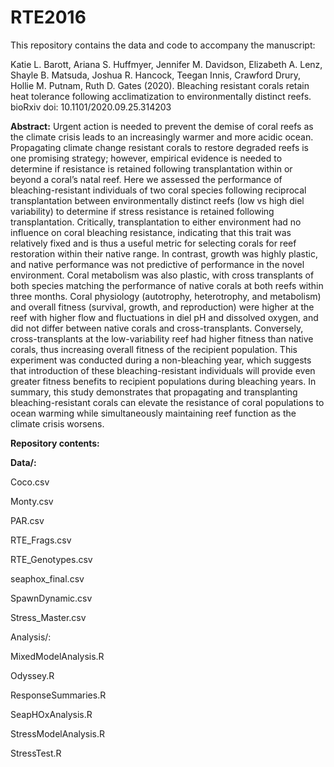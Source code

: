 # RTE2016

This repository contains the data and code to accompany the manuscript: 

Katie L. Barott, Ariana S. Huffmyer, Jennifer M. Davidson, Elizabeth A. Lenz, Shayle B. Matsuda, Joshua R. Hancock, Teegan Innis, Crawford Drury, Hollie M. Putnam, Ruth D. Gates (2020). Bleaching resistant corals retain heat tolerance following acclimatization to environmentally distinct reefs. bioRxiv doi: 10.1101/2020.09.25.314203

**Abstract:** Urgent action is needed to prevent the demise of coral reefs as the climate crisis leads to an increasingly warmer and more acidic ocean. Propagating climate change resistant corals to restore degraded reefs is one promising strategy; however, empirical evidence is needed to determine if resistance is retained following transplantation within or beyond a coral’s natal reef. Here we assessed the performance of bleaching-resistant individuals of two coral species following reciprocal transplantation between environmentally distinct reefs (low vs high diel variability) to determine if stress resistance is retained following transplantation. Critically, transplantation to either environment had no influence on coral bleaching resistance, indicating that this trait was relatively fixed and is thus a useful metric for selecting corals for reef restoration within their native range. In contrast, growth was highly plastic, and native performance was not predictive of performance in the novel environment. Coral metabolism was also plastic, with cross transplants of both species matching the performance of native corals at both reefs within three months. Coral physiology (autotrophy, heterotrophy, and metabolism) and overall fitness (survival, growth, and reproduction) were higher at the reef with higher flow and fluctuations in diel pH and dissolved oxygen, and did not differ between native corals and cross-transplants. Conversely, cross-transplants at the low-variability reef had higher fitness than native corals, thus increasing overall fitness of the recipient population. This experiment was conducted during a non-bleaching year, which suggests that introduction of these bleaching-resistant individuals will provide even greater fitness benefits to recipient populations during bleaching years. In summary, this study demonstrates that propagating and transplanting bleaching-resistant corals can elevate the resistance of coral populations to ocean warming while simultaneously maintaining reef function as the climate crisis worsens.

**Repository contents:**

**Data/:**

Coco.csv

Monty.csv

PAR.csv

RTE_Frags.csv

RTE_Genotypes.csv

seaphox_final.csv

SpawnDynamic.csv

Stress_Master.csv

Analysis/:

MixedModelAnalysis.R

Odyssey.R

ResponseSummaries.R

SeapHOxAnalysis.R

StressModelAnalysis.R

StressTest.R

